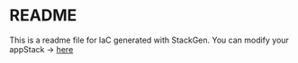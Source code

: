 # README
This is a readme file for IaC generated with StackGen.
You can modify your appStack -> [here](http://main.dev.stackgen.com/appstacks/4f52acfb-3ee5-417c-b8d2-dcc1cd7cd1ec)
